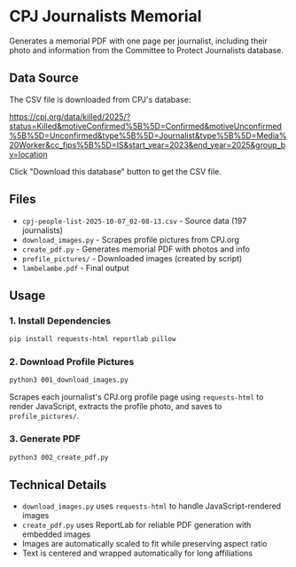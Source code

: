 # CPJ Journalists Memorial

Generates a memorial PDF with one page per journalist, including their photo
and information from the Committee to Protect Journalists database.

## Data Source

The CSV file is downloaded from CPJ's database:

https://cpj.org/data/killed/2025/?status=Killed&motiveConfirmed%5B%5D=Confirmed&motiveUnconfirmed%5B%5D=Unconfirmed&type%5B%5D=Journalist&type%5B%5D=Media%20Worker&cc_fips%5B%5D=IS&start_year=2023&end_year=2025&group_by=location

Click "Download this database" button to get the CSV file.

## Files

- `cpj-people-list-2025-10-07_02-08-13.csv` - Source data (197 journalists)
- `download_images.py` - Scrapes profile pictures from CPJ.org
- `create_pdf.py` - Generates memorial PDF with photos and info
- `profile_pictures/` - Downloaded images (created by script)
- `lambelambe.pdf` - Final output

## Usage

### 1. Install Dependencies

```bash
pip install requests-html reportlab pillow
```

### 2. Download Profile Pictures

```bash
python3 001_download_images.py
```

Scrapes each journalist's CPJ.org profile page using `requests-html` to render
JavaScript, extracts the profile photo, and saves to `profile_pictures/`.

### 3. Generate PDF

```bash
python3 002_create_pdf.py
```

## Technical Details

- `download_images.py` uses `requests-html` to handle JavaScript-rendered images
- `create_pdf.py` uses ReportLab for reliable PDF generation with embedded images
- Images are automatically scaled to fit while preserving aspect ratio
- Text is centered and wrapped automatically for long affiliations
